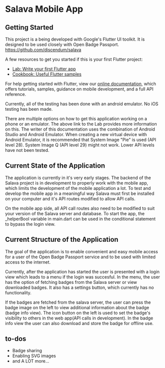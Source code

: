# Salava Mobile App

## Getting Started

This project is a being developed with Google's Flutter UI toolkit.
It is designed to be used closely with Open Badge Passport. https://github.com/discendum/salava

A few resources to get you started if this is your first Flutter project:

- [Lab: Write your first Flutter app](https://flutter.dev/docs/get-started/codelab)
- [Cookbook: Useful Flutter samples](https://flutter.dev/docs/cookbook)

For help getting started with Flutter, view our 
[online documentation](https://flutter.dev/docs), which offers tutorials, 
samples, guidance on mobile development, and a full API reference.

Currently, all of the testing has been done with an android emulator.
No iOS testing has been made.

There are multiple options on how to get this application working on a phone or an emulator. The above link to
the Lab provides more information on this.
The writer of this documentation uses the combination of Android Studio and Android Emulator.
When creating a new virtual device with Android Emulator, it is recommended that System Image "Pie"
is used (API level 28). System Image Q (API level 29) might not work. Lower API levels have not been tested.

## Current State of the Application

The application is currently in it's very early stages. The backend of the Salava project is in development to
properly work with the mobile app, which limits the development of the mobile application a lot.
To test and develop the mobile app in a meaningful way Salava must first be installed on your computer
and it's API routes modified to allow API calls.

On the mobile app side, all API call routes also need to be modified to suit your version of the Salava
server and database. To start the app, the _helperBool variable in main.dart can be used in the conditional statement to bypass
the login view.

## Current Structure of the Application

The goal of the application is to enable convenient and easy mobile access for a user of the
Open Badge Passport service and to be used with limited access to the internet.

Currently, after the application has started the user is presented with a login view which leads to
a menu if the login was succesful. In the menu, the user has the option of fetching badges from the Salava server
or view downloaded badges. It also has a settings button, which currently has no functionality.

If the badges are fetched from the salava server, the user can press the badge image on the left to view additional
information about the badge (badge info view). The icon button on the left is used to set the badge's visibility to others in the
web app(API calls in development). In the badge info view the user can also download and store the badge for offline use.

## to-dos

- Badge sharing
- Enabling SVG images
- and A LOT more...






